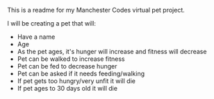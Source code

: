 This is a readme for my Manchester Codes virtual pet project.

I will be creating a pet that will:

* Have a name<br>
* Age<br>
* As the pet ages, it's hunger will increase and fitness will decrease<br>
* Pet can be walked to increase fitness<br>
* Pet can be fed to decrease hunger <br>
* Pet can be asked if it needs feeding/walking<br>
* If pet gets too hungry/very unfit it will die<br>
* If pet ages to 30 days old it will die <br>

